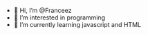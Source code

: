 - 👋 Hi, I’m @Franceez
- 👀 I’m interested in programming
- 🌱 I’m currently learning javascript and HTML

